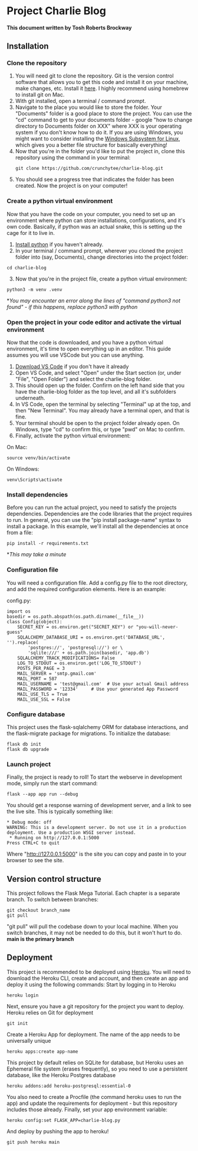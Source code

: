 # Project Charlie Blog

#### This document written by Tosh Roberts Brockway

## Installation

### Clone the repository

1. You will need git to clone the repository. Git is the version control software that allows you to get this code and install it on your machine, make changes, etc. Install it [here](https://git-scm.com/downloads). I highly recommend using homebrew to install git on Mac.
2. With git installed, open a terminal / command prompt.
3. Navigate to the place you would like to store the folder. Your "Documents" folder is a good place to store the project. You can use the "cd" command to get to your documents folder - google "how to change directory to Documents folder on XXX" where XXX is your operating system if you don't know how to do it. If you are using Windows, you might want to consider installing the [Windows Subsystem for Linux](https://learn.microsoft.com/en-us/windows/wsl/install), which gives you a better file structure for basically everything!
4. Now that you're in the folder you'd like to put the project in, clone this repository using the command in your terminal:
   ```
   git clone https://github.com/crunchytee/charlie-blog.git
   ```
5. You should see a progress tree that indicates the folder has been created. Now the project is on your computer!

### Create a python virtual environment

Now that you have the code on your computer, you need to set up an environment where python can store installations, configurations, and it's own code. Basically, if python was an actual snake, this is setting up the cage for it to live in.

1. [Install python](https://www.python.org/downloads/) if you haven't already.
2. In your terminal / command prompt, wherever you cloned the project folder into (say, Documents), change directories into the project folder:

```
cd charlie-blog
```

3. Now that you're in the project file, create a python virtual environment:

```
python3 -m venv .venv
```

\*_You may encounter an error along the lines of "command python3 not found" - if this happens, replace python3 with python_

### Open the project in your code editor and activate the virtual environment

Now that the code is downloaded, and you have a python virtual environment, it's time to open everything up in an editor. This guide assumes you will use VSCode but you can use anything.

1. [Download VS Code](https://code.visualstudio.com/) if you don't have it already
2. Open VS Code, and select "Open" under the Start section (or, under "File", "Open Folder") and select the charlie-blog folder.
3. This should open up the folder. Confirm on the left hand side that you have the charlie-blog folder as the top level, and all it's subfolders underneath.
4. In VS Code, open the terminal by selecting "Terminal" up at the top, and then "New Terminal". You may already have a terminal open, and that is fine.
5. Your terminal should be open to the project folder already open. On Windows, type "cd" to confirm this, or type "pwd" on Mac to confirm.
6. Finally, activate the python virtual environment:

On Mac:

```
source venv/bin/activate
```

On Windows:

```
venv\Scripts\activate
```

### Install dependencies

Before you can run the actual project, you need to satisfy the projects dependencies. Dependencies are the code libraries that the project requires to run. In general, you can use the "pip install package-name" syntax to install a package. In this example, we'll install all the dependencies at once from a file:

```
pip install -r requirements.txt
```

\*_This may take a minute_

### Configuration file

You will need a configuration file. Add a config.py file to the root directory, and add the required configuration elements. Here is an example:

config.py:

```
import os
basedir = os.path.abspath(os.path.dirname(__file__))
class Config(object):
    SECRET_KEY = os.environ.get("SECRET_KEY") or "you-will-never-guess"
    SQLALCHEMY_DATABASE_URI = os.environ.get('DATABASE_URL', '').replace(
        'postgres://', 'postgresql://') or \
        'sqlite:///' + os.path.join(basedir, 'app.db')
    SQLALCHEMY_TRACK_MODIFICATIONS= False
    LOG_TO_STDOUT = os.environ.get('LOG_TO_STDOUT')
    POSTS_PER_PAGE = 3
    MAIL_SERVER = 'smtp.gmail.com'
    MAIL_PORT = 587
    MAIL_USERNAME = 'test@gmail.com'  # Use your actual Gmail address
    MAIL_PASSWORD = '12334'     # Use your generated App Password
    MAIL_USE_TLS = True
    MAIL_USE_SSL = False
```

### Configure database

This project uses the flask-sqlalchemy ORM for database interactions, and the flask-migrate package for migrations. To initialize the database:

```
flask db init
flask db upgrade

```

### Launch project

Finally, the project is ready to roll! To start the webserve in development mode, simply run the start command:

```
flask --app app run --debug
```

You should get a response warning of development server, and a link to see the live site. This is typically something like:

```
* Debug mode: off
WARNING: This is a development server. Do not use it in a production deployment. Use a production WSGI server instead.
 * Running on http://127.0.0.1:5000
Press CTRL+C to quit
```

Where "http://127.0.0.1:5000" is the site you can copy and paste in to your browser to see the site.

## Version control structure

This project follows the Flask Mega Tutorial. Each chapter is a separate branch. To switch between branches:

```
git checkout branch_name
git pull
```

"git pull" will pull the codebase down to your local machine. When you switch branches, it may not be needed to do this, but it won't hurt to do.
**main is the primary branch**

## Deployment
This project is recommended to be deployed using [Heroku](heroku.com). You will need to download the Heroku CLI, create and account, and then create an app and deploy it using the following commands:
Start by logging in to Heroku
```
heroku login
```
Next, ensure you have a git repository for the project you want to deploy. Heroku relies on Git for deployment
```
git init
```
Create a Heroku App for deployment. The name of the app needs to be universally unique
```
heroku apps:create app-name
```
This project by default relies on SQLite for database, but Heroku uses an Ephemeral file system (erases frequently), so you need to use a persistent database, like the Heroku Postgres database
```
heroku addons:add heroku-postgresql:essential-0
```
You also need to create a Procfile (the command heroku uses to run the app) and update the requirements for deployment - but this repository includes those already. Finally, set your app environment variable: 
```
heroku config:set FLASK_APP=charlie-blog.py
```
And deploy by pushing the app to heroku! 
```
git push heroku main
```

